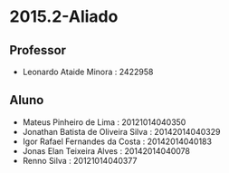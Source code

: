 # 2015.2-Aliado
## Professor
- Leonardo Ataide Minora : 2422958



## Aluno

- Mateus Pinheiro de Lima : 20121014040350
- Jonathan Batista de Oliveira Silva : 20142014040329
- Igor Rafael Fernandes da Costa : 20142014040183
- Jonas Elan Teixeira Alves : 20142014040078
- Renno Silva : 20121014040377
